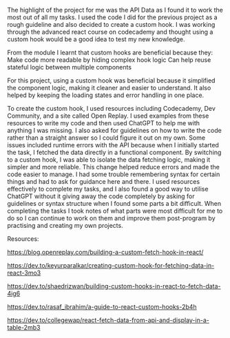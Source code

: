 The highlight of the project for me was the API Data as I found it to work the most out of all my tasks. I used the code I did for the previous project as a rough guideline and also decided to create a custom hook. I was working through the advanced react course on codecademy and thought using a custom hook would be a good idea to test my new knowledge.

From the module I learnt that custom hooks are beneficial because they:
Make code more readable by hiding complex hook logic
Can help reuse stateful logic between multiple components

For this project, using a custom hook was beneficial because it simplified the component logic, making it cleaner and easier to understand. It also helped by keeping the loading states and error handling in one place.

To create the custom hook, I used resources including Codecademy, Dev Community, and a site called Open Replay. I used examples from these resources to write my code and then used ChatGPT to help me with anything I was missing. I also asked for guidelines on how to write the code rather than a straight answer so I could figure it out on my own. 
Some issues included runtime errors with the API because when I initially started the task, I  fetched the data directly in a functional component. By switching to a custom hook, I was able to isolate the data fetching logic, making it simpler and more reliable. This change helped reduce errors and made the code easier to manage.
I had some trouble remembering syntax for certain things and had to ask for guidance here and there. 
I used resources effectively to complete my tasks, and I also found a good way to utilise ChatGPT without it giving away the code completely by asking for guidelines or syntax structure when I found some parts a bit difficult. 
When completing the tasks I took notes of what parts were most difficult for me to do so I can continue to work on them and improve them post-program by practising and creating my own projects.

Resources:

https://blog.openreplay.com/building-a-custom-fetch-hook-in-react/

https://dev.to/keyurparalkar/creating-custom-hook-for-fetching-data-in-react-3mo3

https://dev.to/shaedrizwan/building-custom-hooks-in-react-to-fetch-data-4ig6

https://dev.to/rasaf_ibrahim/a-guide-to-react-custom-hooks-2b4h

https://dev.to/collegewap/react-fetch-data-from-api-and-display-in-a-table-2mb3

